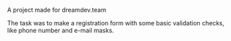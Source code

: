 A project made for dreamdev.team

The task was to make a registration form with some basic validation checks, like phone number and e-mail masks. 